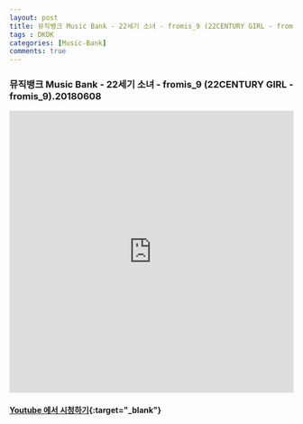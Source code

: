 ```yaml
---
layout: post
title: 뮤직뱅크 Music Bank - 22세기 소녀 - fromis_9 (22CENTURY GIRL - fromis_9).20180608
tags : DKDK
categories: [Music-Bank]
comments: true
---
```


### 뮤직뱅크 Music Bank - 22세기 소녀 - fromis_9 (22CENTURY GIRL - fromis_9).20180608

<iframe width="100%" height="500" src="https://www.youtube.com/embed/YN-Gjxsa_DY?rel=0" frameborder="0" allow="autoplay; encrypted-media" allowfullscreen></iframe>


#### [Youtube 에서 시청하기](https://www.youtube.com/watch?v=YN-Gjxsa_DY){:target="_blank"}